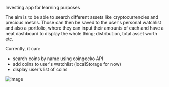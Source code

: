 Investing app for learning purposes

The aim is to be able to search different assets like cryptocurrencies and precious metals. Those can then be saved to the user's personal watchlist and also a portfolio, where they can input their amounts of each and have a neat dashboard to display the whole thing; distribution, total asset worth etc. 

Currently, it can:

-   search coins by name using coingecko API
-   add coins to user's watchlist (localStorage for now)
-   display user's list of coins

![image](https://user-images.githubusercontent.com/32545590/123879242-83595d80-d938-11eb-9347-2e389eca024c.png)
